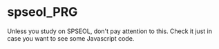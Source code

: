 # spseol_PRG
Unless you study on SPSEOL, don't pay attention to this. Check it just in case you want to see some Javascript code.
